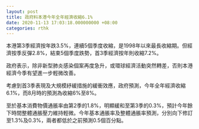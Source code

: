 ```yaml
---
layout: post
title: 政府料本港今年全年經濟收縮6.1%
date: 2020-11-13 17:03:18.000000000 +08:00
categories: rthk
---
```


本港第3季經濟按年跌3.5%，連續5個季度收縮，是1998年以來最長收縮期。但經濟按季反彈2.8%，結束5個季度跌勢，首3季經濟按年則收縮7.2%。

政府表示，除非新型肺炎感染個案再度急升，或環球經濟活動突然轉差，否則本港經濟今季有望進一步輕微改善。

考慮到首3季表現及大規模紓緩措施的緩衝效應，政府預測，今年全年經濟收縮6.1%，而8月時的預測為收縮6%至8%。

至於基本消費物價通脹率由第2季的1.8%，明顯緩和至第3季的0.3%，預計今年餘下時間整體通脹壓力維持輕微。今年基本通脹率及整體通脹率預測，分別向下修訂至1.3%及0.3%，兩者都低於之前預測0.5個百分點。
